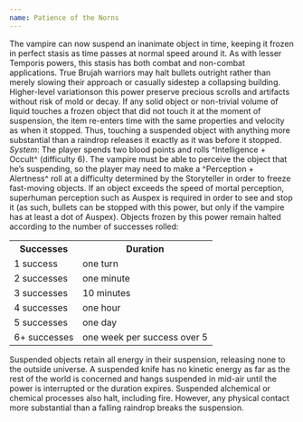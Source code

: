 ```yaml
---
name: Patience of the Norns
---
```


The vampire can now suspend an inanimate object in time, keeping it frozen in perfect stasis as time passes at normal speed around it. As with lesser Temporis powers, this stasis has both combat and non-combat applications. True Brujah warriors may halt bullets outright rather than merely slowing their approach or casually sidestep a collapsing building. Higher-level variationson this power preserve precious scrolls and artifacts without risk of mold or decay. If any solid object or non-trivial volume of liquid touches a frozen object that did not touch it at the moment of suspension, the item re-enters time with the same properties and velocity as when it stopped. Thus, touching a suspended object with anything more substantial than a raindrop releases it exactly as it was before it stopped.
_System_: The player spends two blood points and rolls ^Intelligence + Occult^ (difficulty 6). The vampire must be able to perceive the object that he’s suspending, so the player may need to make a ^Perception + Alertness^ roll at a difficulty determined by the Storyteller in order to freeze fast-moving objects. If an object exceeds the speed of mortal perception, superhuman perception such as Auspex is required in order to see and stop it (as such, bullets can be stopped with this power, but only if the vampire has at least a dot of Auspex). Objects frozen by this power remain halted according to the number of successes rolled:
<table><tr><th>Successes</th><th>Duration</th></tr><tr><td>1 success</td><td>one turn</td></tr><tr><td>2 successes</td><td>one minute</td></tr><tr><td>3 successes</td><td>10 minutes</td></tr><tr><td>4 successes</td><td>one hour</td></tr><tr><td>5 successes</td><td>one day</td></tr><tr><td>6+ successes</td><td>one week per success over 5</td></tr></table>Suspended objects retain all energy in their suspension, releasing none to the outside universe. A suspended knife has no kinetic energy as far as the rest of the world is concerned and hangs suspended in mid-air until the power is interrupted or the duration expires. Suspended alchemical or chemical processes also halt, including fire. However, any physical contact more substantial than a falling raindrop breaks the suspension.